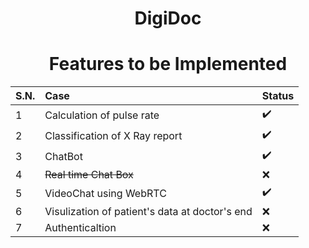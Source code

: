 <h1 align="center">DigiDoc</h1>
<h1 align="center">Features to be Implemented</h1>

S.N. |Case | Status | 
:------------ | :-------------| :-------------| 
1| Calculation of pulse rate  | :heavy_check_mark: |
2| Classification of X Ray report | :heavy_check_mark: | 
3| ChatBot | :heavy_check_mark: | 
4| ~~Real time Chat Box~~ | :x: |  
5| VideoChat using WebRTC| :heavy_check_mark: |
6| Visulization of patient's data at doctor's end | :x: |
7| Authenticaltion | :x: |

